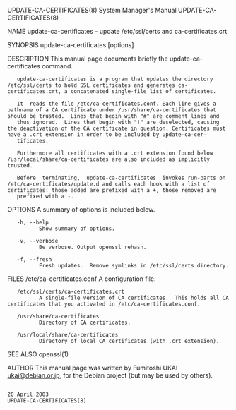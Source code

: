 UPDATE-CA-CERTIFICATES(8)                                                                  System Manager's Manual                                                                  UPDATE-CA-CERTIFICATES(8)

NAME
       update-ca-certificates - update /etc/ssl/certs and ca-certificates.crt

SYNOPSIS
       update-ca-certificates [options]

DESCRIPTION
       This manual page documents briefly the update-ca-certificates command.

       update-ca-certificates is a program that updates the directory /etc/ssl/certs to hold SSL certificates and generates ca-certificates.crt, a concatenated single-file list of certificates.

       It  reads the file /etc/ca-certificates.conf. Each line gives a pathname of a CA certificate under /usr/share/ca-certificates that should be trusted.  Lines that begin with "#" are comment lines and
       thus ignored.  Lines that begin with "!" are deselected, causing the deactivation of the CA certificate in question. Certificates must have a .crt extension in order to be included by update-ca-cer‐
       tificates.

       Furthermore all certificates with a .crt extension found below /usr/local/share/ca-certificates are also included as implicitly trusted.

       Before  terminating,  update-ca-certificates  invokes run-parts on /etc/ca-certificates/update.d and calls each hook with a list of certificates: those added are prefixed with a +, those removed are
       prefixed with a -.

OPTIONS
       A summary of options is included below.

       -h, --help
              Show summary of options.

       -v, --verbose
              Be verbose. Output openssl rehash.

       -f, --fresh
              Fresh updates.  Remove symlinks in /etc/ssl/certs directory.

FILES
       /etc/ca-certificates.conf
              A configuration file.

       /etc/ssl/certs/ca-certificates.crt
              A single-file version of CA certificates.  This holds all CA certificates that you activated in /etc/ca-certificates.conf.

       /usr/share/ca-certificates
              Directory of CA certificates.

       /usr/local/share/ca-certificates
              Directory of local CA certificates (with .crt extension).

SEE ALSO
       openssl(1)

AUTHOR
       This manual page was written by Fumitoshi UKAI <ukai@debian.or.jp>, for the Debian project (but may be used by others).

                                                                                                20 April 2003                                                                       UPDATE-CA-CERTIFICATES(8)
